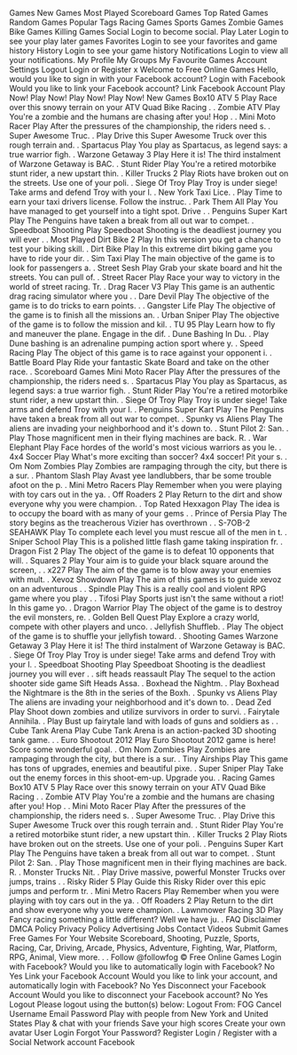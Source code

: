 Games New Games Most Played Scoreboard Games Top Rated Games Random Games Popular Tags Racing Games Sports Games Zombie Games Bike Games Killing Games Social Login to become social. Play Later Login to see your play later games Favorites Login to see your favorites and game history History Login to see your game history Notifications Login to view all your notifications. My Profile My Groups My Favourite Games Account Settings Logout Login or Register x Welcome to Free Online Games Hello, would you like to sign in with your Facebook account? Login with Facebook Would you like to link your Facebook account? Link Facebook Account Play Now! Play Now! Play Now! Play Now! New Games Box10 ATV 5 Play Race over this snowy terrain on your ATV Quad Bike Racing . . Zombie ATV Play You're a zombie and the humans are chasing after you! Hop . . Mini Moto Racer Play After the pressures of the championship, the riders need s. . Super Awesome Truc. . Play Drive this Super Awesome Truck over this rough terrain and. . Spartacus Play You play as Spartacus, as legend says: a true warrior figh. . Warzone Getaway 3 Play Here it is! The third instalment of Warzone Getaway is BAC. . Stunt Rider Play You're a retired motorbike stunt rider, a new upstart thin. . Killer Trucks 2 Play Riots have broken out on the streets. Use one of your poli. . Siege Of Troy Play Troy is under siege! Take arms and defend Troy with your l. . New York Taxi Lice. . Play Time to earn your taxi drivers license. Follow the instruc. . Park Them All Play You have managed to get yourself into a tight spot. Drive . . Penguins Super Kart Play The Penguins have taken a break from all out war to compet. . Speedboat Shooting Play Speedboat Shooting is the deadliest journey you will ever . . Most Played Dirt Bike 2 Play In this version you get a chance to test your biking skill. . Dirt Bike Play In this extreme dirt biking game you have to ride your dir. . Sim Taxi Play The main objective of the game is to look for passengers a. . Street Sesh Play Grab your skate board and hit the streets. You can pull of. . Street Racer Play Race your way to victory in the world of street racing. Tr. . Drag Racer V3 Play This game is an authentic drag racing simulator where you . . Dare Devil Play The objective of the game is to do tricks to earn points. . . Gangster Life Play The objective of the game is to finish all the missions an. . Urban Sniper Play The objective of the game is to follow the mission and kil. . TU 95 Play Learn how to fly and maneuver the plane. Engage in the dif. . Dune Bashing In Du. . Play Dune bashing is an adrenaline pumping action sport where y. . Speed Racing Play The object of this game is to race against your opponent i. . Battle Board Play Ride your fantastic Skate Board and take on the other race. . Scoreboard Games Mini Moto Racer Play After the pressures of the championship, the riders need s. . Spartacus Play You play as Spartacus, as legend says: a true warrior figh. . Stunt Rider Play You're a retired motorbike stunt rider, a new upstart thin. . Siege Of Troy Play Troy is under siege! Take arms and defend Troy with your l. . Penguins Super Kart Play The Penguins have taken a break from all out war to compet. . Spunky vs Aliens Play The aliens are invading your neighborhood and it's down to. . Stunt Pilot 2: San. . Play Those magnificent men in their flying machines are back. R. . War Elephant Play Face hordes of the world's most vicious warriors as you le. . 4x4 Soccer Play What's more exciting than soccer? 4x4 soccer! Pit your s. . Om Nom Zombies Play Zombies are rampaging through the city, but there is a sur. . Phantom Slash Play Avast yee landlubbers, thar be some trouble afoot on the p. . Mini Metro Racers Play Remember when you were playing with toy cars out in the ya. . Off Roaders 2 Play Return to the dirt and show everyone why you were champion. . Top Rated Hexxagon Play The idea is to occupy the board with as many of your gems . . Prince of Persia Play The story begins as the treacherous Vizier has overthrown . . S-7OB-2 SEAHAWK Play To complete each level you must rescue all of the men in t. . Sniper School Play This is a polished little flash game taking inspiration fr. . Dragon Fist 2 Play The object of the game is to defeat 10 opponents that will. . Squares 2 Play Your aim is to guide your black square around the screen, . . x227 Play The aim of the game is to blow away your enemies with mult. . Xevoz Showdown Play The aim of this games is to guide xevoz on an adventurous . . Spindle Play This is a really cool and violent RPG game where you play . . Tifosi Play Sports just isn't the same without a riot! In this game yo. . Dragon Warrior Play The object of the game is to destroy the evil monsters, re. . Golden Bell Quest Play Explore a crazy world, compete with other players and unco. . Jellyfish Shuffleb. . Play The object of the game is to shuffle your jellyfish toward. . Shooting Games Warzone Getaway 3 Play Here it is! The third instalment of Warzone Getaway is BAC. . Siege Of Troy Play Troy is under siege! Take arms and defend Troy with your l. . Speedboat Shooting Play Speedboat Shooting is the deadliest journey you will ever . . sift heads reassault Play The sequel to the action shooter side game Sift Heads Assa. . Boxhead the Nightm. . Play Boxhead the Nightmare is the 8th in the series of the Boxh. . Spunky vs Aliens Play The aliens are invading your neighborhood and it's down to. . Dead Zed Play Shoot down zombies and utilize survivors in order to survi. . Fairytale Annihila. . Play Bust up fairytale land with loads of guns and soldiers as . . Cube Tank Arena Play Cube Tank Arena is an action-packed 3D shooting tank game. . . Euro Shootout 2012 Play Euro Shootout 2012 game is here! Score some wonderful goal. . Om Nom Zombies Play Zombies are rampaging through the city, but there is a sur. . Tiny Airships Play This game has tons of upgrades, enemies and beautiful pixe. . Super Sniper Play Take out the enemy forces in this shoot-em-up. Upgrade you. . Racing Games Box10 ATV 5 Play Race over this snowy terrain on your ATV Quad Bike Racing . . Zombie ATV Play You're a zombie and the humans are chasing after you! Hop . . Mini Moto Racer Play After the pressures of the championship, the riders need s. . Super Awesome Truc. . Play Drive this Super Awesome Truck over this rough terrain and. . Stunt Rider Play You're a retired motorbike stunt rider, a new upstart thin. . Killer Trucks 2 Play Riots have broken out on the streets. Use one of your poli. . Penguins Super Kart Play The Penguins have taken a break from all out war to compet. . Stunt Pilot 2: San. . Play Those magnificent men in their flying machines are back. R. . Monster Trucks Nit. . Play Drive massive, powerful Monster Trucks over jumps, trains . . Risky Rider 5 Play Guide this Risky Rider over this epic jumps and perform tr. . Mini Metro Racers Play Remember when you were playing with toy cars out in the ya. . Off Roaders 2 Play Return to the dirt and show everyone why you were champion. . Lawnmower Racing 3D Play Fancy racing something a little different? Well we have ju. . FAQ Disclaimer DMCA Policy Privacy Policy Advertising Jobs Contact Videos Submit Games Free Games For Your Website Scoreboard, Shooting, Puzzle, Sports, Racing, Car, Driving, Arcade, Physics, Adventure, Fighting, War, Platform, RPG, Animal, View more. . . Follow @followfog © Free Online Games Login with Facebook? Would you like to automatically login with Facebook? No Yes Link your Facebook Account Would you like to link your account, and automatically login with Facebook? No Yes Disconnect your Facebook Account Would you like to disconnect your Facebook account? No Yes Logout Please logout using the button(s) below: Logout From: FOG Cancel Username Email Password Play with people from New York and United States Play & chat with your friends Save your high scores Create your own avatar User Login Forgot Your Password? Register Login / Register with a Social Network account Facebook